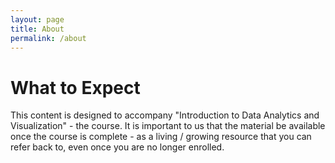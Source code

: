 ```yaml
---
layout: page
title: About
permalink: /about
---
```


# What to Expect

This content is designed to accompany "Introduction to Data Analytics and Visualization" - the course. It is important to us that the material be available once the course is complete - as a living / growing resource that you can refer back to, even once you are no longer enrolled. 